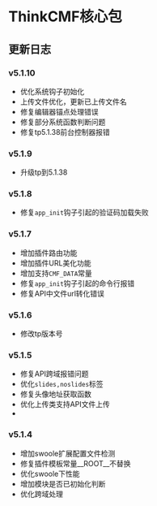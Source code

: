 # ThinkCMF核心包

## 更新日志
### v5.1.10
* 优化系统钩子初始化
* 上传文件优化，更新已上传文件名
* 修复编辑器锚点处理错误
* 修复部分系统函数判断问题
* 修复tp5.1.38前台控制器报错

### v5.1.9
* 升级tp到5.1.38

### v5.1.8
* 修复`app_init`钩子引起的验证码加载失败

### v5.1.7
* 增加插件路由功能
* 增加插件URL美化功能
* 增加支持`CMF_DATA`常量
* 修复`app_init`钩子引起的命令行报错
* 修复API中文件url转化错误

### v5.1.6
* 修改tp版本号

### v5.1.5
* 修复API跨域报错问题
* 优化`slides,noslides`标签
* 修复头像地址获取函数
* 优化上传类支持API文件上传
* 
### v5.1.4
* 增加swoole扩展配置文件检测
* 修复插件模板常量__ROOT__不替换
* 优化swoole下性能
* 增加模块是否已初始化判断
* 优化跨域处理


